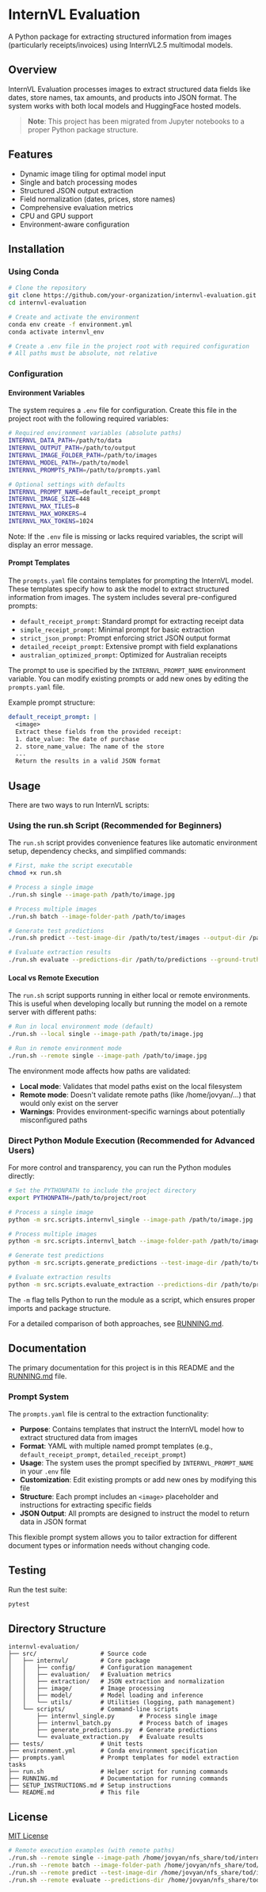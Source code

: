 # InternVL Evaluation 

A Python package for extracting structured information from images (particularly receipts/invoices) using InternVL2.5 multimodal models.

## Overview

InternVL Evaluation processes images to extract structured data fields like dates, store names, tax amounts, and products into JSON format. The system works with both local models and HuggingFace hosted models.

> **Note**: This project has been migrated from Jupyter notebooks to a proper Python package structure.

## Features

- Dynamic image tiling for optimal model input
- Single and batch processing modes
- Structured JSON output extraction
- Field normalization (dates, prices, store names)
- Comprehensive evaluation metrics
- CPU and GPU support
- Environment-aware configuration

## Installation

### Using Conda

```bash
# Clone the repository
git clone https://github.com/your-organization/internvl-evaluation.git
cd internvl-evaluation

# Create and activate the environment
conda env create -f environment.yml
conda activate internvl_env

# Create a .env file in the project root with required configuration
# All paths must be absolute, not relative
```

### Configuration

#### Environment Variables

The system requires a `.env` file for configuration. Create this file in the project root with the following required variables:

```bash
# Required environment variables (absolute paths)
INTERNVL_DATA_PATH=/path/to/data
INTERNVL_OUTPUT_PATH=/path/to/output
INTERNVL_IMAGE_FOLDER_PATH=/path/to/images
INTERNVL_MODEL_PATH=/path/to/model
INTERNVL_PROMPTS_PATH=/path/to/prompts.yaml

# Optional settings with defaults
INTERNVL_PROMPT_NAME=default_receipt_prompt
INTERNVL_IMAGE_SIZE=448
INTERNVL_MAX_TILES=8
INTERNVL_MAX_WORKERS=4
INTERNVL_MAX_TOKENS=1024
```

Note: If the `.env` file is missing or lacks required variables, the script will display an error message.

#### Prompt Templates

The `prompts.yaml` file contains templates for prompting the InternVL model. These templates specify how to ask the model to extract structured information from images. The system includes several pre-configured prompts:

- `default_receipt_prompt`: Standard prompt for extracting receipt data
- `simple_receipt_prompt`: Minimal prompt for basic extraction
- `strict_json_prompt`: Prompt enforcing strict JSON output format
- `detailed_receipt_prompt`: Extensive prompt with field explanations
- `australian_optimized_prompt`: Optimized for Australian receipts

The prompt to use is specified by the `INTERNVL_PROMPT_NAME` environment variable. You can modify existing prompts or add new ones by editing the `prompts.yaml` file.

Example prompt structure:
```yaml
default_receipt_prompt: |
  <image>
  Extract these fields from the provided receipt:
  1. date_value: The date of purchase
  2. store_name_value: The name of the store
  ...
  Return the results in a valid JSON format
```

## Usage

There are two ways to run InternVL scripts:

### Using the run.sh Script (Recommended for Beginners)

The `run.sh` script provides convenience features like automatic environment setup, dependency checks, and simplified commands:

```bash
# First, make the script executable
chmod +x run.sh

# Process a single image
./run.sh single --image-path /path/to/image.jpg

# Process multiple images
./run.sh batch --image-folder-path /path/to/images

# Generate test predictions
./run.sh predict --test-image-dir /path/to/test/images --output-dir /path/to/predictions

# Evaluate extraction results
./run.sh evaluate --predictions-dir /path/to/predictions --ground-truth-dir /path/to/ground_truth
```

#### Local vs Remote Execution

The `run.sh` script supports running in either local or remote environments. This is useful when developing locally but running the model on a remote server with different paths:

```bash
# Run in local environment mode (default)
./run.sh --local single --image-path /path/to/image.jpg

# Run in remote environment mode
./run.sh --remote single --image-path /path/to/image.jpg
```

The environment mode affects how paths are validated:
- **Local mode**: Validates that model paths exist on the local filesystem
- **Remote mode**: Doesn't validate remote paths (like /home/jovyan/...) that would only exist on the server
- **Warnings**: Provides environment-specific warnings about potentially misconfigured paths

### Direct Python Module Execution (Recommended for Advanced Users)

For more control and transparency, you can run the Python modules directly:

```bash
# Set the PYTHONPATH to include the project directory
export PYTHONPATH=/path/to/project/root

# Process a single image
python -m src.scripts.internvl_single --image-path /path/to/image.jpg

# Process multiple images
python -m src.scripts.internvl_batch --image-folder-path /path/to/images

# Generate test predictions
python -m src.scripts.generate_predictions --test-image-dir /path/to/test/images --output-dir /path/to/predictions

# Evaluate extraction results
python -m src.scripts.evaluate_extraction --predictions-dir /path/to/predictions --ground-truth-dir /path/to/ground_truth
```

The `-m` flag tells Python to run the module as a script, which ensures proper imports and package structure.

For a detailed comparison of both approaches, see [RUNNING.md](RUNNING.md).

## Documentation

The primary documentation for this project is in this README and the [RUNNING.md](RUNNING.md) file.

### Prompt System

The `prompts.yaml` file is central to the extraction functionality:

- **Purpose**: Contains templates that instruct the InternVL model how to extract structured data from images
- **Format**: YAML with multiple named prompt templates (e.g., `default_receipt_prompt`, `detailed_receipt_prompt`)
- **Usage**: The system uses the prompt specified by `INTERNVL_PROMPT_NAME` in your `.env` file
- **Customization**: Edit existing prompts or add new ones by modifying this file
- **Structure**: Each prompt includes an `<image>` placeholder and instructions for extracting specific fields
- **JSON Output**: All prompts are designed to instruct the model to return data in JSON format

This flexible prompt system allows you to tailor extraction for different document types or information needs without changing code.

## Testing

Run the test suite:

```bash
pytest
```

## Directory Structure

```
internvl-evaluation/
├── src/                  # Source code
│   ├── internvl/         # Core package
│   │   ├── config/       # Configuration management
│   │   ├── evaluation/   # Evaluation metrics
│   │   ├── extraction/   # JSON extraction and normalization
│   │   ├── image/        # Image processing
│   │   ├── model/        # Model loading and inference
│   │   └── utils/        # Utilities (logging, path management)
│   └── scripts/          # Command-line scripts
│       ├── internvl_single.py       # Process single image
│       ├── internvl_batch.py        # Process batch of images
│       ├── generate_predictions.py  # Generate predictions
│       └── evaluate_extraction.py   # Evaluate results
├── tests/                # Unit tests
├── environment.yml       # Conda environment specification
├── prompts.yaml          # Prompt templates for model extraction tasks
├── run.sh                # Helper script for running commands
├── RUNNING.md            # Documentation for running commands
├── SETUP_INSTRUCTIONS.md # Setup instructions
└── README.md             # This file
```

## License

[MIT License](LICENSE)

```bash
# Remote execution examples (with remote paths)
./run.sh --remote single --image-path /home/jovyan/nfs_share/tod/internvl_PoC/test_receipt.png
./run.sh --remote batch --image-folder-path /home/jovyan/nfs_share/tod/internvl_PoC/data/synthetic/test/images
./run.sh --remote predict --test-image-dir /home/jovyan/nfs_share/tod/internvl_PoC/data/synthetic/test/images --output-dir /home/jovyan/nfs_share/tod/internvl_PoC/output/predictions_test
./run.sh --remote evaluate --predictions-dir /home/jovyan/nfs_share/tod/internvl_PoC/output/predictions_test --ground-truth-dir /home/jovyan/nfs_share/tod/internvl_PoC/data/synthetic/test/ground_truth
```